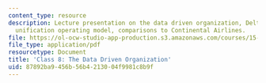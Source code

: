 ```yaml
---
content_type: resource
description: Lecture presentation on the data driven organization, Delta Air Lines'
  unification operating model, comparisons to Continental Airlines.
file: https://ol-ocw-studio-app-production.s3.amazonaws.com/courses/15-571-generating-business-value-from-information-technology-spring-2009/87892ba9456b56b4213004f9981c8b9f_MIT15_571s09_lec08.pdf
file_type: application/pdf
resourcetype: Document
title: 'Class 8: The Data Driven Organization'
uid: 87892ba9-456b-56b4-2130-04f9981c8b9f
---
```

